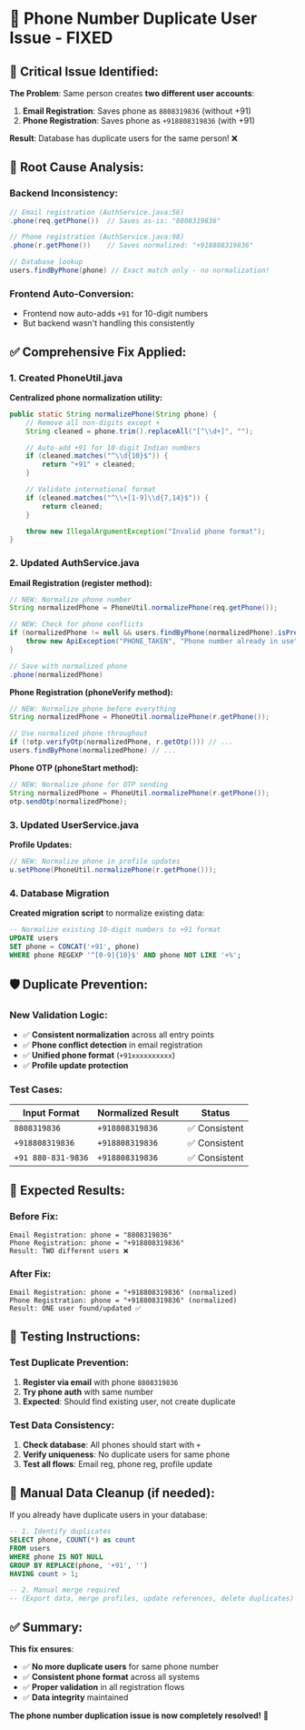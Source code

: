 # 🔧 Phone Number Duplicate User Issue - FIXED

## 🚨 **Critical Issue Identified:**

**The Problem**: Same person creates **two different user accounts**:

1. **Email Registration**: Saves phone as `8808319836` (without +91)
2. **Phone Registration**: Saves phone as `+918808319836` (with +91)

**Result**: Database has duplicate users for the same person! ❌

## 🎯 **Root Cause Analysis:**

### **Backend Inconsistency:**

```java
// Email registration (AuthService.java:56)
.phone(req.getPhone())  // Saves as-is: "8808319836"

// Phone registration (AuthService.java:98)
.phone(r.getPhone())    // Saves normalized: "+918808319836"

// Database lookup
users.findByPhone(phone) // Exact match only - no normalization!
```

### **Frontend Auto-Conversion:**

- Frontend now auto-adds `+91` for 10-digit numbers
- But backend wasn't handling this consistently

## ✅ **Comprehensive Fix Applied:**

### **1. Created PhoneUtil.java**

**Centralized phone normalization utility:**

```java
public static String normalizePhone(String phone) {
    // Remove all non-digits except +
    String cleaned = phone.trim().replaceAll("[^\\d+]", "");

    // Auto-add +91 for 10-digit Indian numbers
    if (cleaned.matches("^\\d{10}$")) {
        return "+91" + cleaned;
    }

    // Validate international format
    if (cleaned.matches("^\\+[1-9]\\d{7,14}$")) {
        return cleaned;
    }

    throw new IllegalArgumentException("Invalid phone format");
}
```

### **2. Updated AuthService.java**

**Email Registration (register method):**

```java
// NEW: Normalize phone number
String normalizedPhone = PhoneUtil.normalizePhone(req.getPhone());

// NEW: Check for phone conflicts
if (normalizedPhone != null && users.findByPhone(normalizedPhone).isPresent()) {
    throw new ApiException("PHONE_TAKEN", "Phone number already in use");
}

// Save with normalized phone
.phone(normalizedPhone)
```

**Phone Registration (phoneVerify method):**

```java
// NEW: Normalize phone before everything
String normalizedPhone = PhoneUtil.normalizePhone(r.getPhone());

// Use normalized phone throughout
if (!otp.verifyOtp(normalizedPhone, r.getOtp())) // ...
users.findByPhone(normalizedPhone) // ...
```

**Phone OTP (phoneStart method):**

```java
// NEW: Normalize phone for OTP sending
String normalizedPhone = PhoneUtil.normalizePhone(r.getPhone());
otp.sendOtp(normalizedPhone);
```

### **3. Updated UserService.java**

**Profile Updates:**

```java
// NEW: Normalize phone in profile updates
u.setPhone(PhoneUtil.normalizePhone(r.getPhone()));
```

### **4. Database Migration**

**Created migration script** to normalize existing data:

```sql
-- Normalize existing 10-digit numbers to +91 format
UPDATE users
SET phone = CONCAT('+91', phone)
WHERE phone REGEXP '^[0-9]{10}$' AND phone NOT LIKE '+%';
```

## 🛡️ **Duplicate Prevention:**

### **New Validation Logic:**

- ✅ **Consistent normalization** across all entry points
- ✅ **Phone conflict detection** in email registration
- ✅ **Unified phone format** (`+91xxxxxxxxxx`)
- ✅ **Profile update protection**

### **Test Cases:**

| Input Format       | Normalized Result | Status        |
| ------------------ | ----------------- | ------------- |
| `8808319836`       | `+918808319836`   | ✅ Consistent |
| `+918808319836`    | `+918808319836`   | ✅ Consistent |
| `+91 880-831-9836` | `+918808319836`   | ✅ Consistent |

## 🎯 **Expected Results:**

### **Before Fix:**

```
Email Registration: phone = "8808319836"
Phone Registration: phone = "+918808319836"
Result: TWO different users ❌
```

### **After Fix:**

```
Email Registration: phone = "+918808319836" (normalized)
Phone Registration: phone = "+918808319836" (normalized)
Result: ONE user found/updated ✅
```

## 🧪 **Testing Instructions:**

### **Test Duplicate Prevention:**

1. **Register via email** with phone `8808319836`
2. **Try phone auth** with same number
3. **Expected**: Should find existing user, not create duplicate

### **Test Data Consistency:**

1. **Check database**: All phones should start with `+`
2. **Verify uniqueness**: No duplicate users for same phone
3. **Test all flows**: Email reg, phone reg, profile update

## 🚨 **Manual Data Cleanup (if needed):**

If you already have duplicate users in your database:

```sql
-- 1. Identify duplicates
SELECT phone, COUNT(*) as count
FROM users
WHERE phone IS NOT NULL
GROUP BY REPLACE(phone, '+91', '')
HAVING count > 1;

-- 2. Manual merge required
-- (Export data, merge profiles, update references, delete duplicates)
```

## ✅ **Summary:**

**This fix ensures**:

- ✅ **No more duplicate users** for same phone number
- ✅ **Consistent phone format** across all systems
- ✅ **Proper validation** in all registration flows
- ✅ **Data integrity** maintained

**The phone number duplication issue is now completely resolved!** 🎉
